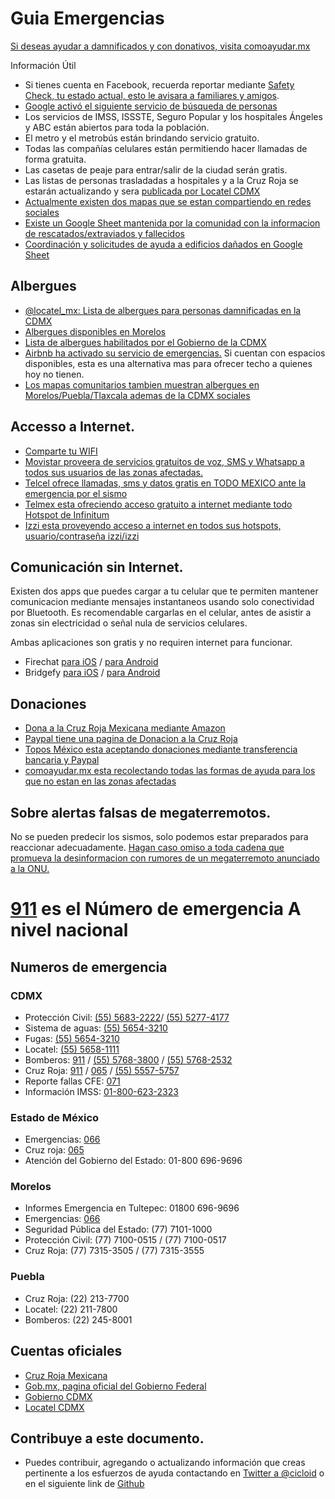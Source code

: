 # Guia Emergencias

[Si deseas ayudar a damnificados y con donativos, visita comoayudar.mx](http://comoayudar.mx)

Información Útil

  - Si tienes cuenta en Facebook, recuerda reportar mediante [Safety Check, tu estado actual, esto le avisara a familiares y amigos](https://www.facebook.com/safetycheck/rabosa-puebla-mexico-earthquake-sep19-2017/about/).
  - [Google activó el siguiente servicio de búsqueda de personas](https://google.org/personfinder/2017-puebla-mexico-earthquake/)
  - Los servicios de IMSS, ISSSTE, Seguro Popular y los hospitales Ángeles y ABC están abiertos para toda la población.
  - El metro y el metrobús están brindando servicio gratuito.
  - Todas las compañías celulares están permitiendo hacer llamadas de forma gratuita.
  - Las casetas de peaje para entrar/salir de la ciudad serán gratis.
  - Las listas de personas trasladadas a hospitales y a la Cruz Roja se estarán actualizando y sera [publicada por Locatel CDMX](https://twitter.com/locatel_mx)
  - [Actualmente existen dos mapas que se estan compartiendo en redes
  sociales](http://www.guiaemergencias.com/mapas/)
  - [Existe un Google Sheet mantenida por la comunidad con la informacion de rescatados/extraviados y fallecidos](http://bit.ly/RescatadosMX)
  - [Coordinación y solicitudes de ayuda a edificios dañados en Google Sheet](https://t.co/cBYoo4WwQy)
  
## Albergues

  - [@locatel_mx: Lista de albergues para personas damnificadas en la CDMX](https://twitter.com/locatel_mx/status/910407429631778816)
  - [Albergues disponibles en Morelos](https://twitter.com/adn40mx/status/910406586039803904/photo/1)
  - [Lista de albergues habilitados por el Gobierno de la CDMX](https://l.facebook.com/l.php?u=http%3A%2F%2Fwww.cdmx.gob.mx%2Fcomunicacion%2Fnota%2Flistado-de-albergues-cdmx&h=ATOA2fIIP3_6sQocihRg1oyPpHZ7EB05lo92JdoEkgbSgpSZRf84GWBeXrhUgdeg4b1u2k-bvzap4na5e-xDV0Pkf0dyOTe_5vZ1DhA9Hp4_fwY9T9rk7YWvFzq7iWHd5MKSVtEse388iSmSDyQg-DurB0Dt-h-_ZkfH7KPY_4PsZNEuC03z4fHRk5gDEey3J_lcrRvxVwyDMA0fYj6sjpaXxa2fp22kRt2MXT8CX3lZwTM3li9f9o7oM_kJw0XH3ep-WI9ZSH8yGmvVkK763TLCxp172WnsKeW3WEb8)
  - [Airbnb ha activado su servicio de emergencias.](https://www.airbnb.com/welcome/evacuees/terremotoenmexico) Si cuentan con espacios disponibles, esta es una alternativa mas para ofrecer techo a quienes hoy no tienen.
  - [Los mapas comunitarios tambien muestran albergues en Morelos/Puebla/Tlaxcala ademas de la CDMX
  sociales](http://www.guiaemergencias.com/mapas/)

## Accesso a Internet.

- [Comparte tu WIFI](/wifi)
- [Movistar proveera de servicios gratuitos de voz, SMS y Whatsapp a todos sus usuarios de las zonas afectadas.](https://twitter.com/MovistarMX/status/910311132077936640)
- [Telcel ofrece llamadas, sms y datos gratis en TODO MEXICO ante la emergencia por el sismo](https://twitter.com/Telcel/status/910339232647995392)
- [Telmex esta ofreciendo acceso gratuito a internet mediante todo Hotspot de Infinitum](https://twitter.com/Telmex/status/910305623585300480)
- [Izzi esta proveyendo acceso a internet en todos sus hotspots, usuario/contraseña izzi/izzi](https://twitter.com/izzi_mx/status/910355447466610693)

## Comunicación sin Internet.

 Existen dos apps que puedes cargar a tu celular que te permiten mantener comunicacion mediante mensajes instantaneos usando solo conectividad por Bluetooth. Es recomendable cargarlas en el celular, antes de asistir a zonas sin electricidad o señal nula de servicios celulares.

 Ambas aplicaciones son gratis y no requiren internet para funcionar.

 - Firechat [para iOS](https://itunes.apple.com/app/id719829352?mt=8&&referrer=click%3Dfa8e96a1-ae30-440a-9ff9-b677e32bf27f) / [para Android](https://play.google.com/store/apps/details?id=com.opengarden.firechat)
 - Bridgefy [para iOS](https://itunes.apple.com/mx/app/bridgefy/id975776347) / [para Android](https://play.google.com/store/apps/details?id=me.bridgefy.main)
 
## Donaciones

- [Dona a la Cruz Roja Mexicana mediante Amazon](https://www.amazon.com.mx/b?ie=UTF8&node=17290014011&pf_rd_p=f0aeab75-03f7-49aa-8b87-a4c78e1f0f04&pf_rd_r=P7WXXWY44CSQQMPKH0PA)
- [Paypal tiene una pagina de Donacion a la Cruz Roja](https://www.paypal.com/mx/webapps/mpp/donar/institution?name=redCross)
- [Topos México esta aceptando donaciones mediante transferencia bancaria y Paypal](https://twitter.com/topos/status/908000616575680512)
- [comoayudar.mx esta recolectando todas las formas de ayuda para los que no estan en las zonas afectadas](http://comoayudar.mx)

## Sobre alertas falsas de megaterremotos.

No se pueden predecir los sismos, solo podemos estar preparados para reaccionar adecuadamente. [Hagan caso omiso a toda cadena que promueva la desinformacion con rumores de un megaterremoto anunciado a la ONU.](http://cadenasfalsas.com/2017/09/alerta-sobre-megaterremoto-en-mexico-en-las-proximas-48-horas/)


# [911](tel:911) es el Número de emergencia **A nivel nacional**
## Numeros de emergencia

### CDMX

- Protección Civil:  [(55) 5683-2222](tel:+52-55-5683-2222)/ [(55) 5277-4177](tel:+52-55-5277-4177)
- Sistema de aguas: [(55) 5654-3210](tel:+52-55-5654-3210)
- Fugas: [(55) 5654-3210](tel:+52-55-5654-3210)
- Locatel: [(55) 5658-1111](tel:+52-55-5658-1111)
- Bomberos: [911](tel:911) / [(55) 5768-3800](tel:+52-55-5768-3800) / [(55) 5768-2532](tel:+52-55-5768-2532)
- Cruz Roja: [911](tel:911) / [065](tel:065) / [(55) 5557-5757](tel:+52-55-5557-5757)
- Reporte fallas CFE: [071](tel:071)
- Información IMSS: [01-800-623-2323](tel:01-800-623-2323)


### Estado de México

- Emergencias: [066](tel:066)
- Cruz roja: [065](tel:065)
- Atención del Gobierno del Estado: 01-800 696-9696

### Morelos

- Informes Emergencia en Tultepec: 01800 696-9696
- Emergencias: [066](tel:066)
- Seguridad Pública del Estado: (77) 7101-1000
- Protección Civil: (77) 7100-0515 / (77) 7100-0517
- Cruz Roja: (77) 7315-3505 / (77) 7315-3555

### Puebla

- Cruz Roja: (22) 213-7700
- Locatel: (22) 211-7800
- Bomberos: (22) 245-8001

## Cuentas oficiales

- [Cruz Roja Mexicana](https://twitter.com/CruzRoja_MX)
- [Gob.mx, pagina oficial del Gobierno Federal](https://twitter.com/gobmx)
- [Gobierno CDMX](https://twitter.com/gobcdmx)
- [Locatel CDMX](https://twitter.com/locatel_mx)

## Contribuye a este documento.

- Puedes contribuir, agregando o actualizando información que creas pertinente
  a los esfuerzos de ayuda contactando en [Twitter a @cicloid](https://twitter.com/cicloid) o en el siguiente link de [Github](https://github.com/guiaemergencias/guiaemergencias.github.io)
